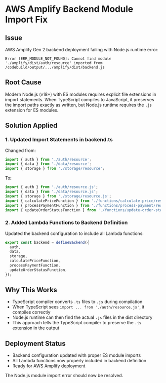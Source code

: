 # AWS Amplify Backend Module Import Fix

## Issue
AWS Amplify Gen 2 backend deployment failing with Node.js runtime error:
```
Error [ERR_MODULE_NOT_FOUND]: Cannot find module './amplify/dist/auth/resource' imported from /codebuild/output/.../amplify/dist/backend.js
```

## Root Cause
Modern Node.js (v18+) with ES modules requires explicit file extensions in import statements. When TypeScript compiles to JavaScript, it preserves the import paths exactly as written, but Node.js runtime requires the `.js` extension for ES modules.

## Solution Applied

### 1. Updated Import Statements in backend.ts
Changed from:
```typescript
import { auth } from './auth/resource';
import { data } from './data/resource';
import { storage } from './storage/resource';
```

To:
```typescript
import { auth } from './auth/resource.js';
import { data } from './data/resource.js';
import { storage } from './storage/resource.js';
import { calculatePriceFunction } from './functions/calculate-price/resource.js';
import { processPaymentFunction } from './functions/process-payment/resource.js';
import { updateOrderStatusFunction } from './functions/update-order-status/resource.js';
```

### 2. Added Lambda Functions to Backend Definition
Updated the backend configuration to include all Lambda functions:
```typescript
export const backend = defineBackend({
  auth,
  data,
  storage,
  calculatePriceFunction,
  processPaymentFunction,
  updateOrderStatusFunction,
});
```

## Why This Works
- TypeScript compiler converts `.ts` files to `.js` during compilation
- When TypeScript sees `import ... from './auth/resource.js'`, it compiles correctly
- Node.js runtime can then find the actual `.js` files in the dist directory
- This approach tells the TypeScript compiler to preserve the `.js` extension in the output

## Deployment Status
- Backend configuration updated with proper ES module imports
- All Lambda functions now properly included in backend definition
- Ready for AWS Amplify deployment

The Node.js module import error should now be resolved.